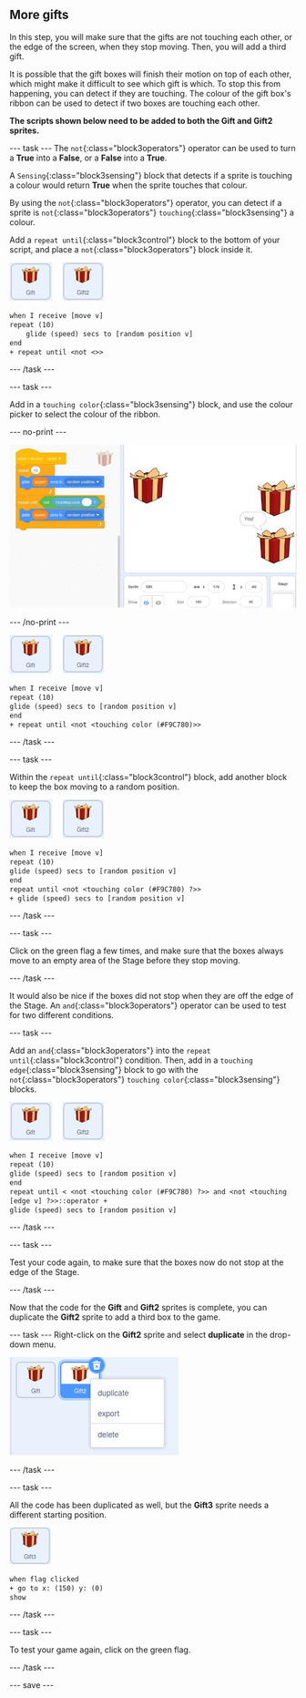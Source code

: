 ## More gifts

In this step, you will make sure that the gifts are not touching each other, or the edge of the screen, when they stop moving. Then, you will add a third gift.

It is possible that the gift boxes will finish their motion on top of each other, which might make it difficult to see which gift is which. To stop this from happening, you can detect if they are touching. The colour of the gift box's ribbon can be used to detect if two boxes are touching each other. 

**The scripts shown below need to be added to both the Gift and Gift2 sprites.**

--- task ---
The `not`{:class="block3operators"} operator can be used to turn a **True** into a **False**, or a **False** into a **True**.

A `Sensing`{:class="block3sensing"} block that detects if a sprite is touching a colour would return **True** when the sprite touches that colour.

By using the `not`{:class="block3operators"} operator, you can detect if a sprite is `not`{:class="block3operators"} `touching`{:class="block3sensing"} a colour.

Add a `repeat until`{:class="block3control"} block to the bottom of your script, and place a `not`{:class="block3operators"} block inside it.


![image of gift sprite](images/gift-gift2-sprite.png)


```blocks3
when I receive [move v]
repeat (10)
    glide (speed) secs to [random position v]
end
+ repeat until <not <>>
```

--- /task ---

--- task ---

Add in a `touching color`{:class="block3sensing"} block, and use the colour picker to select the colour of the ribbon.

--- no-print ---

![animated gif showing the colour picker being used to select the colour of the gift ribbon](images/color-picker.gif)

--- /no-print ---

![image of gift sprite](images/gift-gift2-sprite.png)

```blocks3
when I receive [move v]
repeat (10)
glide (speed) secs to [random position v]
end
+ repeat until <not <touching color (#F9C780)>>
```

--- /task ---

--- task ---

Within the `repeat until`{:class="block3control"} block, add another block to keep the box moving to a random position.

![image of gift sprite](images/gift-gift2-sprite.png)

```blocks3
when I receive [move v]
repeat (10)
glide (speed) secs to [random position v]
end
repeat until <not <touching color (#F9C780) ?>>
+ glide (speed) secs to [random position v]
```

--- /task ---

--- task ---

Click on the green flag a few times, and make sure that the boxes always move to an empty area of the Stage before they stop moving.

--- /task ---

It would also be nice if the boxes did not stop when they are off the edge of the Stage. An `and`{:class="block3operators"} operator can be used to test for two different conditions.

--- task ---

Add an `and`{:class="block3operators"} into the `repeat until`{:class="block3control"} condition. Then, add in a `touching edge`{:class="block3sensing"} block to go with the `not`{:class="block3operators"} `touching color`{:class="block3sensing"} blocks.

![image of gift sprite](images/gift-gift2-sprite.png)

```blocks3
when I receive [move v]
repeat (10)
glide (speed) secs to [random position v]
end
repeat until < <not <touching color (#F9C780) ?>> and <not <touching [edge v] ?>>::operator +
glide (speed) secs to [random position v]
```

--- /task ---

--- task ---

Test your code again, to make sure that the boxes now do not stop at the edge of the Stage.

--- /task ---

Now that the code for the **Gift** and **Gift2** sprites is complete, you can duplicate the **Gift2** sprite to add a third box to the game.

--- task ---
Right-click on the **Gift2** sprite and select **duplicate** in the drop-down menu.

![image showing drop down menu with duplicate selected](images/duplicate-sprite.png)

--- /task ---

--- task ---

All the code has been duplicated as well, but the **Gift3** sprite needs a different starting position.

![image of gift3 sprite](images/gift3-sprite.png)

```blocks3
when flag clicked
+ go to x: (150) y: (0)
show
```
--- /task ---

--- task ---

To test your game again, click on the green flag.

--- /task ---

--- save ---
